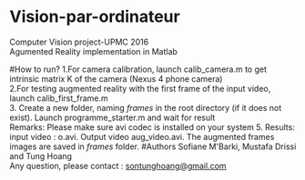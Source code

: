 # Vision-par-ordinateur

Computer Vision project-UPMC 2016<br/>
Agumented Reality implementation in Matlab

#How to run?
1.For camera calibration, launch calib_camera.m to get intrinsic matrix K of the camera (Nexus 4 phone camera)<br/>
2.For testing augmented reality with the first frame of the input video, launch calib_first_frame.m <br/>
3. Create a new folder, naming <i>frames</i> in the root directory (if it does not exist). Launch programme_starter.m and wait for result
<br/>
Remarks: Please make sure avi codec is installed on your system 
5. Results: input video : o.avi. Output video aug_video.avi. The augmented frames images are saved in <i>frames</i> folder. 
#Authors
Sofiane M'Barki, Mustafa Drissi and Tung Hoang <br/>
Any question, please contact : sontunghoang@gmail.com


